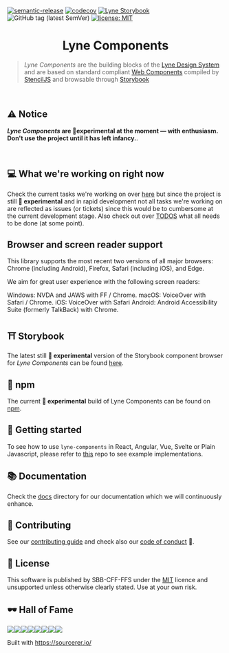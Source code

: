 [![semantic-release](https://img.shields.io/badge/%20%20%F0%9F%93%A6%F0%9F%9A%80-semantic--release-e10079.svg)](https://github.com/semantic-release/semantic-release) [![codecov](https://codecov.io/gh/lyne-design-system/lyne-components/branch/master/graph/badge.svg)](https://codecov.io/gh/lyne-design-system/lyne-components) [![Lyne Storybook](https://cdn.jsdelivr.net/gh/storybookjs/brand@master/badge/badge-storybook.svg)](https://lyne-components-storybook.netlify.com) ![GitHub tag (latest SemVer)](https://img.shields.io/github/v/tag/lyne-design-system/lyne-components?label=release) [![license: MIT](https://img.shields.io/badge/License-MIT-green.svg)](https://opensource.org/licenses/MIT)

<h1 align="center">
  Lyne Components
</h1>

> _Lyne Components_ are the building blocks of the [Lyne Design System](https://github.com/lyne-design-system/lyne/blob/master/docs/TERMINOLOGY.md#lyne)
> and are based on standard compliant [Web Components](https://github.com/lyne-design-system/lyne/blob/master/docs/TERMINOLOGY.md#web-components)
> compiled by [StencilJS](https://github.com/lyne-design-system/lyne/blob/master/docs/TERMINOLOGY.md#stenciljs) and
> browsable through [Storybook](https://github.com/lyne-design-system/lyne/blob/master/docs/TERMINOLOGY.md#storybook)

<br>

## ⚠️ Notice

**_Lyne Components_ are 🧪experimental at the moment — with enthusiasm.<br>Don't use the project until it has left infancy.**.

<br>

## 💻 What we're working on right now

Check the current tasks we're working on over [here](https://github.com/lyne-design-system/lyne-components/projects/4) but since the project is still **🧪 experimental** and in rapid development not all tasks we're working on are reflected as issues (or tickets) since this would be to cumbersome at the current development stage. Also check out over [TODOS](./TODOS.md) what all needs to be done (at some point).

## Browser and screen reader support

This library supports the most recent two versions of all major browsers: Chrome (including Android), Firefox, Safari (including iOS), and Edge.

We aim for great user experience with the following screen readers:

Windows: NVDA and JAWS with FF / Chrome.
macOS: VoiceOver with Safari / Chrome.
iOS: VoiceOver with Safari
Android: Android Accessibility Suite (formerly TalkBack) with Chrome.

## ⛩️ Storybook

The latest still **🧪 experimental** version of the Storybook component browser for _Lyne Components_ can be found [here](https://lyne-components-storybook.netlify.com).

## 🍱 npm

The current **🧪 experimental** build of Lyne Components can be found on [npm](https://www.npmjs.com/package/@sbb-esta/lyne-components).

## 🚀 Getting started

To see how to use `lyne-components` in React, Angular, Vue, Svelte or Plain Javascript, please refer to [this](https://github.com/lyne-design-system/lyne-getting-started) repo to see example implementations.

## 📚 Documentation

Check the [docs](docs/README.md) directory for our documentation which we will continuously enhance.

## 🙌 Contributing

See our [contributing guide](/.github/CONTRIBUTING.md) and check also our [code of conduct](/.github/CODE_OF_CONDUCT.md) 👀.

## 📝 License

This software is published by SBB-CFF-FFS under the [MIT](/LICENSE) licence and unsupported unless otherwise clearly stated. Use at your own risk.

## 🕶️ Hall of Fame

[![](https://sourcerer.io/fame/lyne-admin/lyne-design-system/lyne-components/images/0)](https://sourcerer.io/fame/lyne-admin/lyne-design-system/lyne-components/links/0)[![](https://sourcerer.io/fame/lyne-admin/lyne-design-system/lyne-components/images/1)](https://sourcerer.io/fame/lyne-admin/lyne-design-system/lyne-components/links/1)[![](https://sourcerer.io/fame/lyne-admin/lyne-design-system/lyne-components/images/2)](https://sourcerer.io/fame/lyne-admin/lyne-design-system/lyne-components/links/2)[![](https://sourcerer.io/fame/lyne-admin/lyne-design-system/lyne-components/images/3)](https://sourcerer.io/fame/lyne-admin/lyne-design-system/lyne-components/links/3)[![](https://sourcerer.io/fame/lyne-admin/lyne-design-system/lyne-components/images/4)](https://sourcerer.io/fame/lyne-admin/lyne-design-system/lyne-components/links/4)[![](https://sourcerer.io/fame/lyne-admin/lyne-design-system/lyne-components/images/5)](https://sourcerer.io/fame/lyne-admin/lyne-design-system/lyne-components/links/5)[![](https://sourcerer.io/fame/lyne-admin/lyne-design-system/lyne-components/images/6)](https://sourcerer.io/fame/lyne-admin/lyne-design-system/lyne-components/links/6)[![](https://sourcerer.io/fame/lyne-admin/lyne-design-system/lyne-components/images/7)](https://sourcerer.io/fame/lyne-admin/lyne-design-system/lyne-components/links/7)

Built with https://sourcerer.io/
